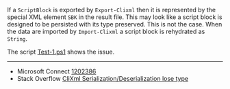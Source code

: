 
If a `ScriptBlock` is exported by `Export-Clixml` then it is represented by the
special XML element `SBK` in the result file. This may look like a script block
is designed to be persisted with its type preserved. This is not the case. When
the data are imported by `Import-Clixml` a script block is rehydrated as `String`.

The script [Test-1.ps1](Test-1.ps1) shows the issue.

***

- Microsoft Connect [1202386](https://connect.microsoft.com/PowerShell/feedback/details/1202386)
- Stack Overflow [CliXml Serialization/Deserialization lose type](http://stackoverflow.com/q/29211568/608772)
